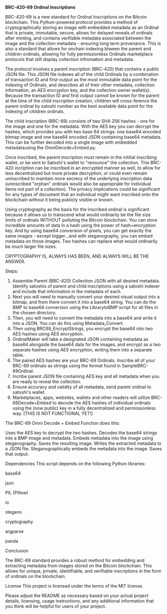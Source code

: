 **BRC-420-69 Ordinal Inscriptions**

BRC-420-69 is a new standard for Ordinal Inscriptions on the Bitcoin blockchain. This Python-powered protocol provides a method of cryptographically storing an image with embedded metadata as an Ordinal that is private, immutable, secure, allows for delayed reveals of ordinals after minting, and contains verifiable metadata associated between the image and the collection metadata - ensuring long term provenance. This is also a standard that allows for onchain indexing btween the parent and children ordinals, allowing for fully permissionless Ordinals marketplace protocols that still display collection infromation and metadata.    

The protocol involves a parent inscription (BRC-420) that contains a public JSON file. This JSON file indexes all of the child Ordinals by a combination of transaction ID and first-output as the most immutable data point for the indexing of Ordinals, and describes all of their other metadata, collection information, an AES encryption key, and the collection owner wallet(s). Because the transaction ID and first output cannot be known for the parent at the time of the child inscription creation, children will cross-ference the parent ordinal by satoshi number as the best available data point for the indexing of children ordinals. 


The child inscription (BRC-69) consists of two SHA 256 hashes - one for the image and one for the metadata. With the AES key you can decrypt the hashes, which provides you with two base 64 strings: one base64 encoded bitmap image and one base64 encoded JSON containing base64 metadata. This can be further decoded into a single image with embedded metadatausing the OmniDecode+Embed.py. 


Once inscribed, the parent inscription must remain in the intitial inscribing wallet, or be sent to Satoshi's wallet to "renounce" the collection. This BRC-420 incription can be inscribed in an encrypted manner as well, to allow for less decentralized but more private decryption, or could even remain uninscribed to maintain more secrecy of the underlying inscription data (uninscribed "orphan" ordinals would also be appropriate for individual items not part of a collection). The privacy implications could be significant for any types of document that an individual might want inscribed onto the blockchain without it being publicly visible or known. 

Using cryptography as the basis for the inscribed ordinal is significant because it allows us to transcend what would ordinarily be the file size limits of ordinals WITHOUT polluting the Bitcoin blockchain. You can store incredible amounts of data in a hash using the power of hash+encryption key. And by using base64 conversion of pixels, you can get exactly the same images - except bigger...and with steganography, you can embed metadata on those images. Two hashes can replace what would ordinarily be much larger file sizes. 

CRYPTOGRAPHY IS, ALWAYS HAS BEEN, AND ALWAYS WILL BE THE ANSWER. 

Steps:

1. Assemble Parent (BRC-420) Collection JSON with all desired metadata. Identify satoshis of parent and child inscriptions using a satoshi indexer and include that information in the metadata of each.  
2. Next you will need to manually convert your desired visual output into a bitmap, and from there convert it into a base64 string. You can do the BMP to base64 conversion using the LibrarytoBMP script for all files in the chosen directory. 
3. Then, you will need to convert the metadata into a base64 and write it into a JSON.  You can do this using Metadata_Convert.  
4. Then using BRC69_EncryptStrings, you encrypt the base64 into two AES hashes using AES encryption. 
5. OrdinalMaker will take a designated JSON containing metadata as base64 alongside the base64 data for the images, and encrypt as a two separate hashes using AES encryption, writing them into a separate table. 
6. The paired AES hashes are your BRC-69 Ordinals. Inscribe all of your BRC-69 ordinals as strings using the format found in SampleBRC-69Ordinal. 
7. Incribe parent JSON file containing AES key and all metadata when you are ready to reveal the collection. 
8. Ensure accuracy and validity of all metadata, send parent ordinal to satoshi's wallet. 
9. Marketplaces, apps, websites, wallets and other readers will utilize BRC-69Decode+Embed to decode the AES hashes of individual ordinals using the (now public) key in a fully decentralized and permissionless way. [THIS IS NOT FUNCTIONAL YET!]

The BRC-69 Omni Decode + Embed Function does this:

Uses the AES key to decrypt the two hashes. 
Decodes the base64 strings into a BMP image and metadata.
Embeds metadata into the image using steganography.
Saves the resulting image. 
Writes the extracted metadata to a JSON file. 
Steganographically embeds the metadata into the image. Saves that output. 
  

Dependencies
This script depends on the following Python libraries:

  base64

  json

  PIL (Pillow)

  io

  stegano

  cryptography
  
  argparse
  
  panda

Conclusion

The BRC-69 standard provides a robust method for embedding and extracting metadata from images stored on the Bitcoin blockchain. This allows for unique, private, identifiable, and verifiable inscriptions in the form of ordinals on the blockchain.

License
This project is licensed under the terms of the MIT license.

Please adjust the README as necessary based on your actual project details, licensing, usage instructions, and any additional information that you think will be helpful for users of your project.
